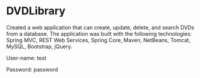 # DVDLibrary

Created a web application that can create, update, delete, and search DVDs from a database. The application was built with the following technologies: Spring MVC, REST Web Services, Spring Core, Maven, NetBeans, Tomcat, MySQL, Bootstrap, jQuery.

User-name: test

Password: password
